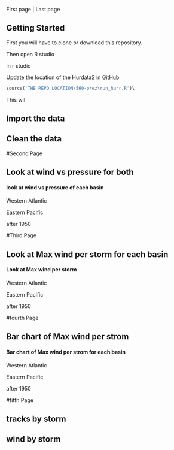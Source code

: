 
First page | Last page
## Getting Started
First you will have to clone or download this repository.

Then open R studio

in r studio

Update the location of the Hurdata2 in [GitHub](http://github.com)

```R
source('THE REPO LOCATION\560-prez\run_hurr.R')\
```

This wil
## Import the data

## Clean the data

#Second Page
## Look at wind vs pressure for both


#### look at wind vs pressure of each basin
Western Atlantic


Eastern Pacific

after 1950


#Third Page
## Look at Max wind per storm for each basin

#### Look at Max wind per storm
Western Atlantic


Eastern Pacific

after 1950


#fourth Page
## Bar chart of Max wind per strom

#### Bar chart of Max wind per strom for each basin
Western Atlantic


Eastern Pacific


after 1950


#fitfh Page
## tracks by storm

## wind by storm
